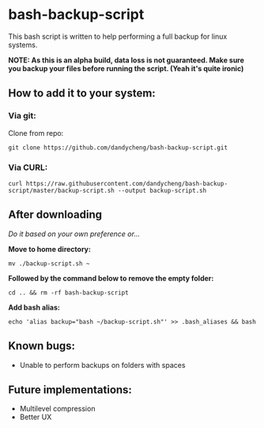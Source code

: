 # bash-backup-script

This bash script is written to help performing a full backup for linux systems.

**NOTE: As this is an alpha build, data loss is not guaranteed. Make sure you backup your files before running the script. (Yeah it's quite ironic)**

## How to add it to your system:

### Via git:

Clone from repo:

`git clone https://github.com/dandycheng/bash-backup-script.git`

### Via CURL:

`curl https://raw.githubusercontent.com/dandycheng/bash-backup-script/master/backup-script.sh --output backup-script.sh`


## After downloading

_Do it based on your own preference or..._

**Move to home directory:**

`mv ./backup-script.sh ~`

**Followed by the command below to remove the empty folder:**

`cd .. && rm -rf bash-backup-script`

**Add bash alias:**

`echo 'alias backup="bash ~/backup-script.sh"' >> .bash_aliases && bash`


## Known bugs:

  - Unable to perform backups on folders with spaces
  
## Future implementations:
  
  - Multilevel compression
  - Better UX
